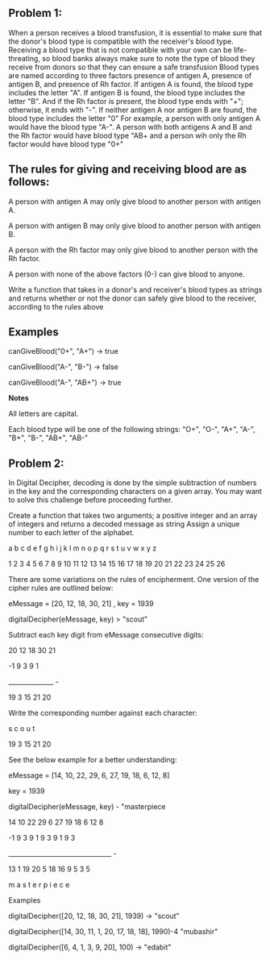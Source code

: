 ## Problem 1:
When a person receives a blood transfusion, it is essential to make sure that the donor's blood type is
compatible with the receiver's blood type. Receiving a blood type that is not compatible with your own can be life-threating, so blood banks always make sure
to note the type of blood they receive from donors so that they can ensure a safe transfusion Blood types are named according to three factors presence of antigen A, presence of antigen B, and
presence of Rh factor. If antigen A is found, the blood type includes the letter "A". If antigen B is found, the blood type includes the letter "B". And if the Rh factor
is present, the blood type ends with "+"; otherwise, it ends with "-". If neither antigen A nor antigen B are found, the blood type includes the letter "0" For example, a person with only antigen A would have
the blood type "A-". A person with both antigens A and B and the Rh factor would have blood type "AB+ and a person wih only the Rh factor would have blood type "0+"

## The rules for giving and receiving blood are as follows:
A person with antigen A may only give blood to another person with antigen A.

A person with antigen B may only give blood to another person with antigen B.

A person with the Rh factor may only give blood to another person with the Rh factor.

A person with none of the above factors (0-) can give blood to anyone.

Write a function that takes in a donor's and receiver's blood types as strings and returns whether or not the donor can safely give blood to the receiver, 
according to the rules above

## Examples
canGiveBlood("0+", "A+") -> true

canGiveBlood("A-", "B-") -> false

canGiveBlood("A-", "AB+") -> true

**Notes**

All letters are capital.

Each blood type will be one of the following strings: "O+", "O-", "A+", "A-", "B+", "B-", "AB+", "AB-"

## Problem 2:
In Digital Decipher, decoding is done by the
simple subtraction of numbers in the key and the
corresponding characters on a given array. You
may want to solve this challenge before proceeding
further.

Create a function that takes two arguments; a
positive integer and an array of integers and returns a
decoded message as string
Assign a unique number to each letter of the
alphabet.

a b c d e f g h i j k l m n o p q r s t u v w x y z

1 2 3 4 5 6 7 8 9 10 11 12 13 14 15 16 17 18 19 20 21
22 23 24 25 26

There are some variations on the rules of
encipherment. One version of the cipher rules are
outlined below:

eMessage = [20, 12, 18, 30, 21]
, key = 1939

digitalDecipher(eMessage, key) > "scout"

Subtract each key digit from eMessage consecutive
digits:

20 12 18 30 21

-1  9  3  9  1

______________ -

19 3 15 21 20

Write the corresponding number against each
character:

s c o u t

19 3 15 21 20

See the below example for a better understanding:

eMessage = [14, 10, 22, 29, 6, 27, 19, 18, 6, 12, 8]

key = 1939

digitalDecipher(eMessage, key) - "masterpiece

14 10 22 29 6 27 19 18 6 12 8

-1  9  3  9  1  9  3  9  1  9  3

________________________________ -

13  1  19  20  5  18  16  9  5  3  5

m a s t e r p i e c e

Examples

digitalDecipher([20, 12, 18, 30, 21], 1939) -> "scout"

digitalDecipher([14, 30, 11, 1, 20, 17, 18, 18], 1990)-4
"mubashir"

digitalDecipher([6, 4, 1, 3, 9, 20], 100) -> "edabit"
